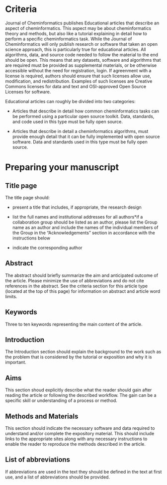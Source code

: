 # Criteria
Journal of Cheminformatics publishes Educational articles that describe an aspect of cheminformatics. This aspect may be about cheminformatics theory and methods, but also like a tutorial explaining in detail how to perform a specific cheminformatics task. While the Journal of Cheminformatics will only publish research or software that taken an open science approach, this is particularly true for educational articles. All algorithms, data, and source code needed to follow the material to the end should be open. This means that any datasets, software and algorithms that are required must be provided as supplemental materials, or be otherwise accessible without the need for registration, login. If agreenment with a license is required, authors should ensure that such licenses  allow use, modification, and redistribution. Examples of such licenses are Creative Commons licenses for data and text and OSI-approved Open Source Licenses for software.

Educational articles can roughly be divided into two categories:

* Articles that describe in detail how common cheminformatics tasks can be performed using a particular open source toolkit. Data, standards, and code used in this type must be fully open source.

* Articles that describe in detail a cheminformatics algorithms, must provide enough detail that it can be fully implemented with open source software. Data and standards used in this type must be fully open source.

# Preparing your manuscript

## Title page

The title page should:

* present a title that includes, if appropriate, the research design

* list the full names and institutional addresses for all authors​​​​​​​
    *if a collaboration group should be listed as an author, please list the Group name as an author and include the names of the individual members of the Group in the “Acknowledgements” section in accordance with the instructions below

* indicate the corresponding author

## Abstract

The abstract should briefly summarize the aim and anticipated outcome of the article. Please minimize the use of abbreviations and do not cite references in the abstract. See the criteria section for this article type (located at the top of this page) for information on abstract and article word limits.

## Keywords

Three to ten keywords representing the main content of the article.

## Introduction

The Introduction section should explain the background to the work such as the problem that is considered by the tutorial or exposition and why it is important.

## Aims

This section shoud explicitly describe what the reader should gain after reading the article or following the described workflow. The gain can be a specific skill or understanding of a process or method.

## Methods and Materials

This section should indicate the necessary software and data required to understand and/or complete the expository material. This should include links to the appropriate sites along with any necessary instructions to enable the reader to reproduce the methods described in the article.

## List of abbreviations

If abbreviations are used in the text they should be defined in the text at first use, and a list of abbreviations should be provided.
